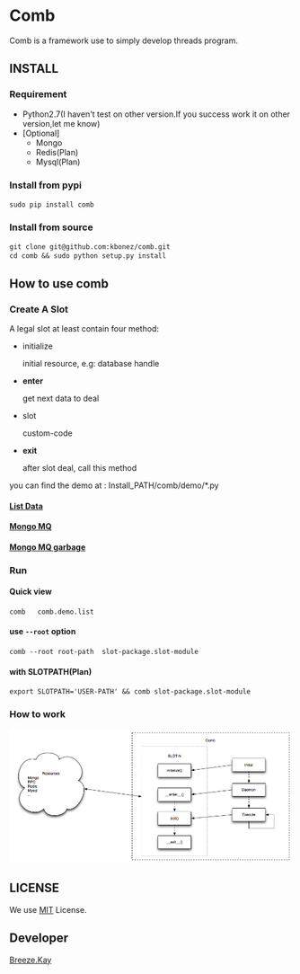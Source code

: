 Comb
============


Comb is a framework use to simply develop threads program.



## INSTALL

### Requirement


- Python2.7(I haven't test on other version.If you success work it on other version,let me know)
- [Optional] 
	- Mongo
	- Redis(Plan)
	- Mysql(Plan)



### Install from pypi

	sudo pip install comb


### Install from source

	git clone git@github.com:kbonez/comb.git
	cd comb && sudo python setup.py install



## How to use comb

### Create A Slot

A legal slot at least contain four method:

- initialize
	
	initial resource, e.g: database handle
	 	
- __enter__  

	get next data to deal

- slot

	custom-code


- __exit__

	after slot deal, call this method
	



you can find the demo at : Install_PATH/comb/demo/*.py

#### [List Data](https://github.com/kbonez/comb/blob/master/comb/demo/list.py)
#### [Mongo MQ](https://github.com/kbonez/comb/blob/master/comb/demo/mongo.py)
#### [Mongo MQ garbage](https://github.com/kbonez/comb/blob/master/comb/demo/garbage.py)



### Run
####  Quick view
	comb   comb.demo.list
####  use `--root` option
	comb --root root-path  slot-package.slot-module

#### with SLOTPATH(Plan)
	export SLOTPATH='USER-PATH' && comb slot-package.slot-module
		 
### How to work
![comb sketch](https://github.com/kbonez/comb/blob/master/docs/sketch.png "Sketch")
		 

## LICENSE
We use [MIT](http://opensource.org/licenses/MIT) License.

## Developer
[Breeze.Kay](mailto:wangwenpei@kbonez.com)







